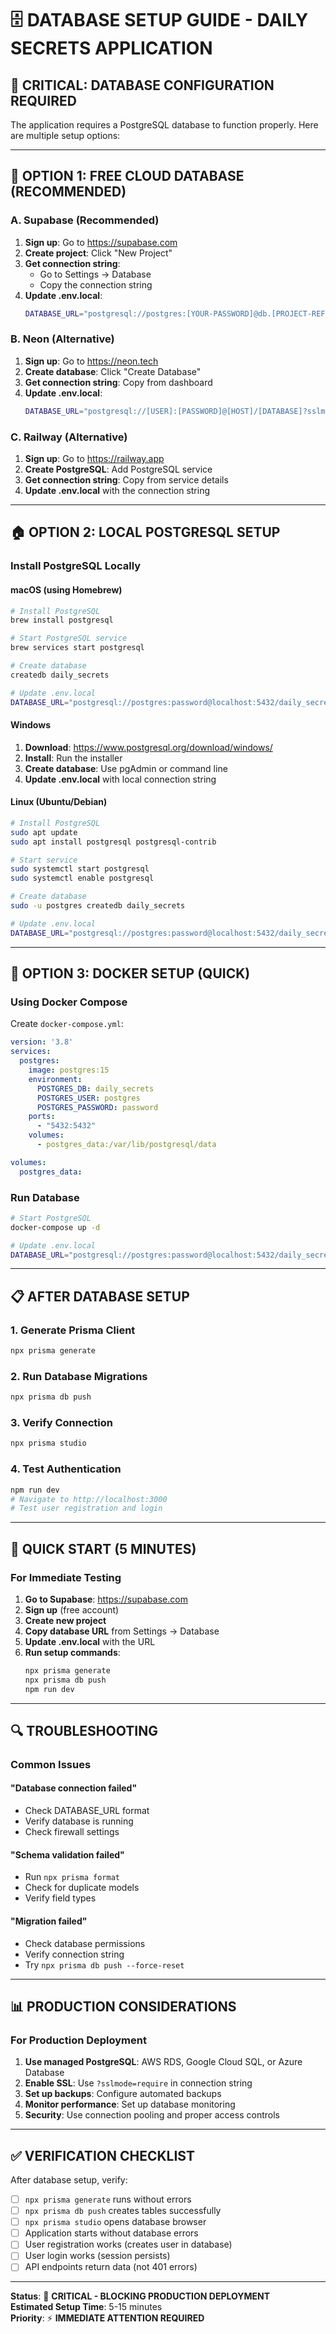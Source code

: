 # 🗄️ **DATABASE SETUP GUIDE - DAILY SECRETS APPLICATION**

## 🚨 **CRITICAL: DATABASE CONFIGURATION REQUIRED**

The application requires a PostgreSQL database to function properly. Here are multiple setup options:

---

## 🚀 **OPTION 1: FREE CLOUD DATABASE (RECOMMENDED)**

### **A. Supabase (Recommended)**
1. **Sign up**: Go to https://supabase.com
2. **Create project**: Click "New Project"
3. **Get connection string**: 
   - Go to Settings → Database
   - Copy the connection string
4. **Update .env.local**:
   ```bash
   DATABASE_URL="postgresql://postgres:[YOUR-PASSWORD]@db.[PROJECT-REF].supabase.co:5432/postgres?schema=public"
   ```

### **B. Neon (Alternative)**
1. **Sign up**: Go to https://neon.tech
2. **Create database**: Click "Create Database"
3. **Get connection string**: Copy from dashboard
4. **Update .env.local**:
   ```bash
   DATABASE_URL="postgresql://[USER]:[PASSWORD]@[HOST]/[DATABASE]?sslmode=require"
   ```

### **C. Railway (Alternative)**
1. **Sign up**: Go to https://railway.app
2. **Create PostgreSQL**: Add PostgreSQL service
3. **Get connection string**: Copy from service details
4. **Update .env.local** with the connection string

---

## 🏠 **OPTION 2: LOCAL POSTGRESQL SETUP**

### **Install PostgreSQL Locally**

#### **macOS (using Homebrew)**
```bash
# Install PostgreSQL
brew install postgresql

# Start PostgreSQL service
brew services start postgresql

# Create database
createdb daily_secrets

# Update .env.local
DATABASE_URL="postgresql://postgres:password@localhost:5432/daily_secrets?schema=public"
```

#### **Windows**
1. **Download**: https://www.postgresql.org/download/windows/
2. **Install**: Run the installer
3. **Create database**: Use pgAdmin or command line
4. **Update .env.local** with local connection string

#### **Linux (Ubuntu/Debian)**
```bash
# Install PostgreSQL
sudo apt update
sudo apt install postgresql postgresql-contrib

# Start service
sudo systemctl start postgresql
sudo systemctl enable postgresql

# Create database
sudo -u postgres createdb daily_secrets

# Update .env.local
DATABASE_URL="postgresql://postgres:password@localhost:5432/daily_secrets?schema=public"
```

---

## 🔧 **OPTION 3: DOCKER SETUP (QUICK)**

### **Using Docker Compose**
Create `docker-compose.yml`:
```yaml
version: '3.8'
services:
  postgres:
    image: postgres:15
    environment:
      POSTGRES_DB: daily_secrets
      POSTGRES_USER: postgres
      POSTGRES_PASSWORD: password
    ports:
      - "5432:5432"
    volumes:
      - postgres_data:/var/lib/postgresql/data

volumes:
  postgres_data:
```

### **Run Database**
```bash
# Start PostgreSQL
docker-compose up -d

# Update .env.local
DATABASE_URL="postgresql://postgres:password@localhost:5432/daily_secrets?schema=public"
```

---

## 📋 **AFTER DATABASE SETUP**

### **1. Generate Prisma Client**
```bash
npx prisma generate
```

### **2. Run Database Migrations**
```bash
npx prisma db push
```

### **3. Verify Connection**
```bash
npx prisma studio
```

### **4. Test Authentication**
```bash
npm run dev
# Navigate to http://localhost:3000
# Test user registration and login
```

---

## 🚨 **QUICK START (5 MINUTES)**

### **For Immediate Testing**
1. **Go to Supabase**: https://supabase.com
2. **Sign up** (free account)
3. **Create new project**
4. **Copy database URL** from Settings → Database
5. **Update .env.local** with the URL
6. **Run setup commands**:
   ```bash
   npx prisma generate
   npx prisma db push
   npm run dev
   ```

---

## 🔍 **TROUBLESHOOTING**

### **Common Issues**

#### **"Database connection failed"**
- Check DATABASE_URL format
- Verify database is running
- Check firewall settings

#### **"Schema validation failed"**
- Run `npx prisma format`
- Check for duplicate models
- Verify field types

#### **"Migration failed"**
- Check database permissions
- Verify connection string
- Try `npx prisma db push --force-reset`

---

## 📊 **PRODUCTION CONSIDERATIONS**

### **For Production Deployment**
1. **Use managed PostgreSQL**: AWS RDS, Google Cloud SQL, or Azure Database
2. **Enable SSL**: Use `?sslmode=require` in connection string
3. **Set up backups**: Configure automated backups
4. **Monitor performance**: Set up database monitoring
5. **Security**: Use connection pooling and proper access controls

---

## ✅ **VERIFICATION CHECKLIST**

After database setup, verify:
- [ ] `npx prisma generate` runs without errors
- [ ] `npx prisma db push` creates tables successfully
- [ ] `npx prisma studio` opens database browser
- [ ] Application starts without database errors
- [ ] User registration works (creates user in database)
- [ ] User login works (session persists)
- [ ] API endpoints return data (not 401 errors)

---

**Status**: 🔴 **CRITICAL - BLOCKING PRODUCTION DEPLOYMENT**  
**Estimated Setup Time**: 5-15 minutes  
**Priority**: ⚡ **IMMEDIATE ATTENTION REQUIRED**
